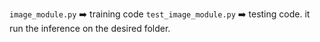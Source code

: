`image_module.py` ➡️ training code
`test_image_module.py` ➡️ testing code. it run the inference on the desired folder.
